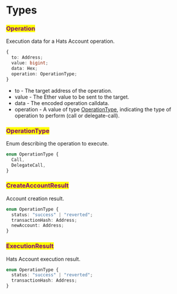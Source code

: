 # Types

### <mark style="color:purple;">Operation</mark>

Execution data for a Hats Account operation.

```typescript
{
  to: Address;
  value: bigint;
  data: Hex;
  operation: OperationType;
}
```

* to - The target address of the operation.
* value - The Ether value to be sent to the target.
* data - The encoded operation calldata.
* operation - A value of type [OperationType](types.md#operationtype), indicating the type of operation to perform (call or delegate-call).

### <mark style="color:purple;">OperationType</mark>

Enum describing the operation to execute.

```typescript
enum OperationType {
  Call,
  DelegateCall,
}
```

### <mark style="color:purple;">CreateAccountResult</mark>

Account creation result.

```typescript
enum OperationType {
  status: "success" | "reverted";
  transactionHash: Address;
  newAccount: Address;
}
```

### <mark style="color:purple;">ExecutionResult</mark>

Hats Account execution result.

```typescript
enum OperationType {
  status: "success" | "reverted";
  transactionHash: Address;
}
```

